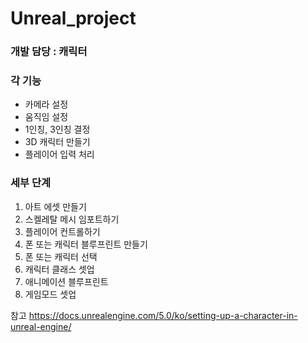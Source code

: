 # Unreal_project

### 개발 담당 : 캐릭터

### 각 기능
- 카메라 설정
- 움직임 설정
- 1인칭, 3인칭 결정
- 3D 캐릭터 만들기
- 플레이어 입력 처리

### 세부 단계
1. 아트 에셋 만들기
2. 스켈레탈 메시 임포트하기
3. 플레이어 컨트롤하기
4. 폰 또는 캐릭터 블루프린트 만들기
5. 폰 또는 캐릭터 선택
6. 캐릭터 클래스 셋업
7. 애니메이션 블루프린트
8. 게임모드 셋업


참고
https://docs.unrealengine.com/5.0/ko/setting-up-a-character-in-unreal-engine/
